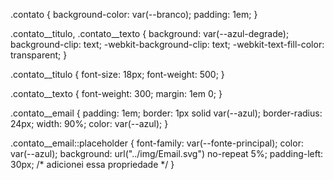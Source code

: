 .contato {
  background-color: var(--branco);
  padding: 1em;
}

.contato__titulo,
.contato__texto {
  background: var(--azul-degrade);
  background-clip: text;
  -webkit-background-clip: text;
  -webkit-text-fill-color: transparent;
}

.contato__titulo {
  font-size: 18px;
  font-weight: 500;
}

.contato__texto {
  font-weight: 300;
  margin: 1em 0;
}

.contato__email {
  padding: 1em;
  border: 1px solid var(--azul);
  border-radius: 24px;
  width: 90%;
  color: var(--azul);
}

.contato__email::placeholder {
  font-family: var(--fonte-principal);
  color: var(--azul);
  background: url("../img/Email.svg") no-repeat 5%;
  padding-left: 30px; /* adicionei essa propriedade */
}
```
